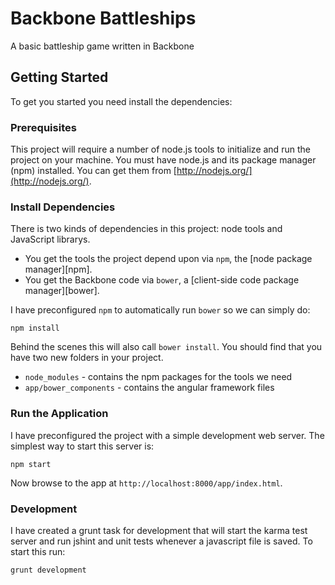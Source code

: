 Backbone Battleships
===================

A basic battleship game written in Backbone

## Getting Started

To get you started you need install the dependencies:

### Prerequisites


This project will require a number of node.js tools to initialize and run the project on your machine. You must have node.js and its package manager (npm) installed.  You can get them from [http://nodejs.org/](http://nodejs.org/).


### Install Dependencies

There is two kinds of dependencies in this project: node tools and JavaScript librarys. 

* You get the tools the project depend upon via `npm`, the [node package manager][npm].
* You get the Backbone code via `bower`, a [client-side code package manager][bower].

I have preconfigured `npm` to automatically run `bower` so we can simply do:

```
npm install
```

Behind the scenes this will also call `bower install`.  You should find that you have two new folders in your project.

* `node_modules` - contains the npm packages for the tools we need
* `app/bower_components` - contains the angular framework files


### Run the Application

I have preconfigured the project with a simple development web server.  The simplest way to start this server is:

```
npm start
```

Now browse to the app at `http://localhost:8000/app/index.html`.

### Development

I have created a grunt task for development that will start the karma test server and run jshint and unit tests whenever a javascript file is saved. To start this run:

```
grunt development
```